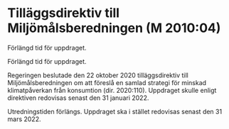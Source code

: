 # Tilläggsdirektiv till Miljömålsberedningen (M 2010:04)

Förlängd tid för uppdraget.

Förlängd tid för uppdraget.

Regeringen beslutade den 22 oktober 2020 tilläggsdirektiv till
Miljömålsberedningen om att föreslå en samlad strategi för minskad
klimatpåverkan från konsumtion (dir. 2020:110). Uppdraget skulle enligt
direktiven redovisas senast den 31 januari 2022.

Utredningstiden förlängs. Uppdraget ska i stället redovisas senast den
31 mars 2022.
